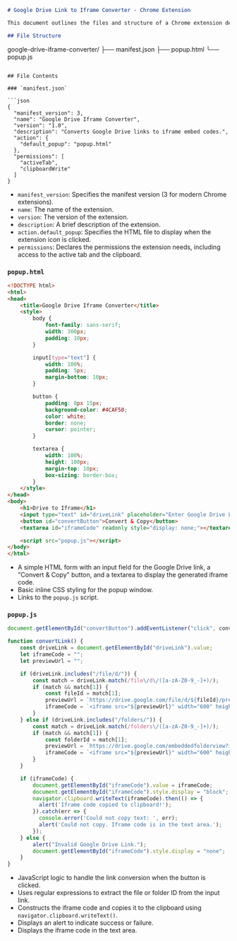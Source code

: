 ```markdown
# Google Drive Link to Iframe Converter - Chrome Extension

This document outlines the files and structure of a Chrome extension designed to convert Google Drive links into iframe embed codes.

## File Structure


```

google-drive-iframe-converter/
├── manifest.json
├── popup.html
└── popup.js

```

## File Contents

### `manifest.json`

```json
{
  "manifest_version": 3,
  "name": "Google Drive Iframe Converter",
  "version": "1.0",
  "description": "Converts Google Drive links to iframe embed codes.",
  "action": {
    "default_popup": "popup.html"
  },
  "permissions": [
    "activeTab",
    "clipboardWrite"
  ]
}
```

* `manifest_version`: Specifies the manifest version (3 for modern Chrome extensions).
* `name`: The name of the extension.
* `version`: The version of the extension.
* `description`: A brief description of the extension.
* `action.default_popup`: Specifies the HTML file to display when the extension icon is clicked.
* `permissions`: Declares the permissions the extension needs, including access to the active tab and the clipboard.

### `popup.html`

```html
<!DOCTYPE html>
<html>
<head>
    <title>Google Drive Iframe Converter</title>
    <style>
        body {
            font-family: sans-serif;
            width: 300px;
            padding: 10px;
        }

        input[type="text"] {
            width: 100%;
            padding: 5px;
            margin-bottom: 10px;
        }

        button {
            padding: 8px 15px;
            background-color: #4CAF50;
            color: white;
            border: none;
            cursor: pointer;
        }

        textarea {
            width: 100%;
            height: 100px;
            margin-top: 10px;
            box-sizing: border-box;
        }
    </style>
</head>
<body>
    <h1>Drive to Iframe</h1>
    <input type="text" id="driveLink" placeholder="Enter Google Drive Link">
    <button id="convertButton">Convert & Copy</button>
    <textarea id="iframeCode" readonly style="display: none;"></textarea>

    <script src="popup.js"></script>
</body>
</html>
```

* A simple HTML form with an input field for the Google Drive link, a "Convert & Copy" button, and a textarea to display the generated iframe code.
* Basic inline CSS styling for the popup window.
* Links to the `popup.js` script.

### `popup.js`

```javascript
document.getElementById("convertButton").addEventListener("click", convertLink);

function convertLink() {
    const driveLink = document.getElementById("driveLink").value;
    let iframeCode = "";
    let previewUrl = "";

    if (driveLink.includes("/file/d/")) {
        const match = driveLink.match(/file\/d\/([a-zA-Z0-9_-]+)/);
        if (match && match[1]) {
            const fileId = match[1];
            previewUrl = `https://drive.google.com/file/d/${fileId}/preview`;
            iframeCode = `<iframe src="${previewUrl}" width="600" height="400" frameborder="0" allowfullscreen></iframe>`;
        }
    } else if (driveLink.includes("/folders/")) {
        const match = driveLink.match(/folders\/([a-zA-Z0-9_-]+)/);
        if (match && match[1]) {
            const folderId = match[1];
            previewUrl = `https://drive.google.com/embeddedfolderview?id=${folderId}&usp=sharing`;
            iframeCode = `<iframe src="${previewUrl}" width="600" height="400" frameborder="0" allowfullscreen></iframe>`;
        }
    }

    if (iframeCode) {
        document.getElementById("iframeCode").value = iframeCode;
        document.getElementById("iframeCode").style.display = "block";
        navigator.clipboard.writeText(iframeCode).then(() => {
          alert('Iframe code copied to clipboard!');
        }).catch(err => {
          console.error('Could not copy text: ', err);
          alert('Could not copy. Iframe code is in the text area.');
        });
    } else {
        alert("Invalid Google Drive Link.");
        document.getElementById("iframeCode").style.display = "none";
    }
}
```

* JavaScript logic to handle the link conversion when the button is clicked.
* Uses regular expressions to extract the file or folder ID from the input link.
* Constructs the iframe code and copies it to the clipboard using `navigator.clipboard.writeText()`.
* Displays an alert to indicate success or failure.
* Displays the iframe code in the text area.
